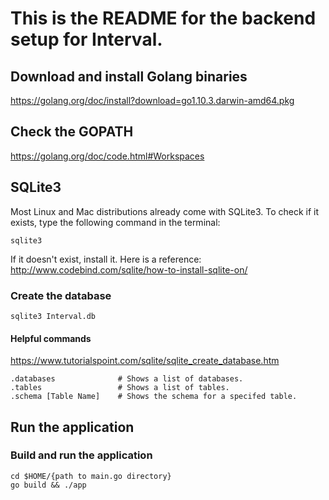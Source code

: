# This is the README for the backend setup for Interval.

## Download and install Golang binaries
https://golang.org/doc/install?download=go1.10.3.darwin-amd64.pkg

## Check the GOPATH
https://golang.org/doc/code.html#Workspaces

## SQLite3

Most Linux and Mac distributions already come with SQLite3. To check if it exists, type the following command in the terminal:
    
    sqlite3
    
If it doesn't exist, install it. Here is a reference:
http://www.codebind.com/sqlite/how-to-install-sqlite-on/

### Create the database

    sqlite3 Interval.db
    
#### Helpful commands
https://www.tutorialspoint.com/sqlite/sqlite_create_database.htm

    .databases              # Shows a list of databases.
    .tables                 # Shows a list of tables.
    .schema [Table Name]    # Shows the schema for a specifed table.

## Run the application

### Build and run the application
    
    cd $HOME/{path to main.go directory}
    go build && ./app
